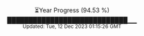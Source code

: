 <p align="center">
⏳Year Progress (94.53 %) <br>
████████████████████████████▁▁ <br>
<sub>Updated: Tue, 12 Dec 2023 01:15:26 GMT</sub>
</p>


